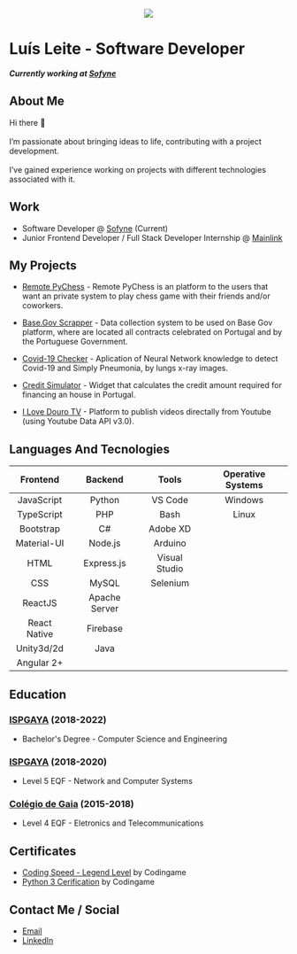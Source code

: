 <p align="center">
  <img src="https://static.codingame.com/servlet/fileservlet?id=73375206843997&format=profile_avatar" />
</p>

# Luís Leite - Software Developer
**_Currently working at [Sofyne](https://sofynetech.com/)_**

## About Me

Hi there 👋
<br>
<br>
I’m passionate about bringing ideas to life, contributing with a project development. 
<br>
<br>
I’ve gained experience working on projects with different technologies associated with it.

## Work

- Software Developer @ [Sofyne](https://sofynetech.com/) (Current)
- Junior Frontend Developer / Full Stack Developer Internship @ [Mainlink](https://www.mainlink.pt/)

## My Projects

- [Remote PyChess](https://github.com/luisalexleite/remote-pychess-display) - Remote PyChess is an platform to the users that want an private system to play chess game with their friends and/or coworkers.

- [Base.Gov Scrapper](https://github.com/luisalexleite/basegov-scrapper) - Data collection system to be used on Base Gov platform, where are located all contracts celebrated on Portugal and by the Portuguese Government.

- [Covid-19 Checker](https://github.com/luisalexleite/ai-projects/tree/main/covid-19-checker) - Aplication of Neural Network knowledge to detect Covid-19 and Simply Pneumonia, by lungs x-ray images.

- [Credit Simulator](https://github.com/luisalexleite/html-widgets/tree/main/credit-simulator) - Widget that calculates the credit amount required for financing an house in Portugal.

- [I Love Douro TV](https://github.com/luisalexleite/ilovedourotv) - Platform to publish videos directally from Youtube (using Youtube Data API v3.0).

## Languages And Tecnologies

|Frontend|Backend|Tools|Operative Systems|
|:--------:|:-------:|:-----:|:-----------------:|
|JavaScript|Python|VS Code|Windows|
|TypeScript|PHP|Bash|Linux|
|Bootstrap|C#|Adobe XD|
|Material-UI|Node.js|Arduino|
|HTML|Express.js|Visual Studio|
|CSS|MySQL|Selenium|
|ReactJS|Apache Server|
|React Native|Firebase|
|Unity3d/2d|Java|
|Angular 2+|

## Education

### [ISPGAYA](https://www.ispgaya.pt/site/) (2018-2022)

- Bachelor's Degree - Computer Science and Engineering

### [ISPGAYA](https://www.ispgaya.pt/site/) (2018-2020)

- Level 5 EQF - Network and Computer Systems

### [Colégio de Gaia](https://www.colgaia.pt/) (2015-2018)

- Level 4 EQF - Eletronics and Telecommunications

## Certificates

- [Coding Speed - Legend Level](https://www.codingame.com/certification/74OF7cp5o4p-_74FFnxbag) by Codingame
- [Python 3 Cerification](https://www.codingame.com/certification/2Ad00SuE6ZsziFF51XnhOA) by Codingame

## Contact Me / Social

- [Email](mailto:luis.alexleite@gmail.com?subject=Contacting%20From%20GitHub) 
- [LinkedIn](https://www.linkedin.com/in/luisalexleite/?locale=en_US)

